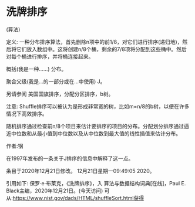 # 洗牌排序

(算法)



定义:
一种分布排序算法，首先删除n项中的前1/8，对它们进行排序(递归地)，然后将它们放入数组中。这将创建n/8个桶，剩余的7/8项将分配到这些桶中。然后对每个桶进行排序，并将桶连接起来。



概括(我是一种……)
分布。



聚合父级(我是…的一部分或在…中使用)
J。



另请参阅
美国国旗排序，分配分区排序，b树。



注意:
Shuffle排序可以被认为是形成非常宽的树，比如m=n/8的b树，以便在许多情况下高效排序。

随机排序通过检查前n/8个项目来估计要排序的项目的分布。分配划分排序通过逼近中位数和从最小值到中位数以及从中位数到最大值的线性插值来估计分布。


作者:钢


在1997年发布的一条关于J排序的信息中解释了这一点。








条目于2020年12月21日修改。
12月21日星期一09:49:05 2020。



引用如下:
保罗·e·布莱克，《洗牌排序》，入
算法与数据结构词典[在线]，Paul E. Black主编，2020年12月21日。(今天访问)
可从:https://www.nist.gov/dads/HTML/shuffleSort.html获得